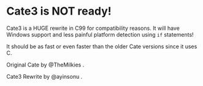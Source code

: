 # Cate3 is NOT ready!
Cate3 is a HUGE rewrite in C99 for compatibility reasons. It will have Windows support and less painful platform detection using `if` statements!

It should be as fast or even faster than the older Cate versions since it uses C.

Original Cate by @TheMilkies .

Cate3 Rewrite by @ayinsonu .